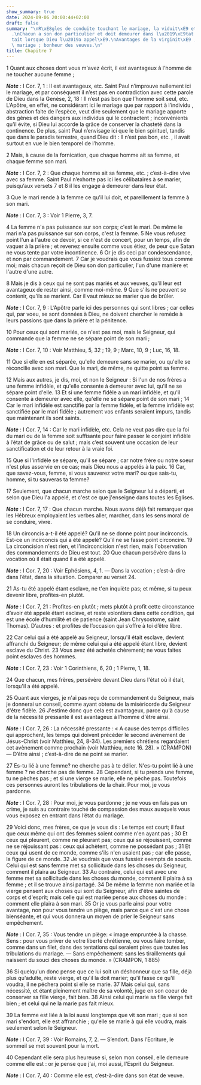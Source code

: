 ```yaml
---
show_summary: true
date: 2024-09-06 20:00:44+02:00
draft: false
summary: "\nR\xE8gles de conduite touchant le mariage, la viduit\xE9 et la virginit\xE9\
  .\nChacun a son don particulier et doit demeurer dans l\u2019\xE9tat o\xF9 il \xE9\
  tait lorsque Dieu l\u2019a appel\xE9.\nAvantages de la virginit\xE9 ; peines du\
  \ mariage ; bonheur des veuves.\n"
title: Chapitre 7
---
```





1 Quant aux choses dont vous m'avez écrit, il est avantageux à l'homme de ne toucher aucune femme ;

***Note*** :  I Cor. 7, 1 : Il est avantageux, etc. Saint Paul n’improuve nullement ici le mariage, et par conséquent il n’est pas en contradiction avec cette parole de Dieu dans la Genèse, 2, 18 : Il n’est pas bon que l’homme soit seul, etc. L’Apôtre, en effet, ne considérant ici le mariage que par rapport à l’individu , abstraction faite de l’espèce, veut dire seulement que le mariage apporte des gênes et des dangers aux individus qui le contractent ; inconvénients qu’il évite, si Dieu lui accorde la grâce de conserver la chasteté dans la continence. De plus, saint Paul n’envisage ici que le bien spirituel, tandis que dans le paradis terrestre, quand Dieu dit : Il n’est pas bon, etc. , il avait surtout en vue le bien temporel de l’homme.

2 Mais, à cause de la fornication, que chaque homme ait sa femme, et chaque femme son mari.

***Note*** :  I Cor. 7, 2 : Que chaque homme ait sa femme, etc. ; c’est-à-dire vive avec sa femme. Saint Paul n’exhorte pas ici les célibataires à se marier, puisqu’aux versets 7 et 8 il les engage à demeurer dans leur état.

3 Que le mari rende à la femme ce qu'il lui doit, et pareillement la femme à son mari.

***Note*** :  I Cor. 7, 3 : Voir 1 Pierre, 3, 7.

4 La femme n'a pas puissance sur son corps; c'est le mari. De même le mari n'a pas puissance sur son corps, c'est la femme. 5 Ne vous refusez point l'un à l'autre ce devoir, si ce n'est de concert, pour un temps, afin de vaquer à la prière ; et revenez ensuite comme vous étiez, de peur que Satan ne vous tente par votre incontinence. 6 Or je dis ceci par condescendance, et non par commandement. 7 Car je voudrais que vous fussiez tous comme moi; mais chacun reçoit de Dieu son don particulier, l'un d'une manière et l'autre d'une autre.


8 Mais je dis à ceux qui ne sont pas mariés et aux veuves, qu'il leur est avantageux de rester ainsi, comme moi-même. 9 Que s'ils ne peuvent se contenir, qu'ils se marient. Car il vaut mieux se marier que de brûler.

***Note*** :  I Cor. 7, 9 : L’Apôtre parle ici des personnes qui sont libres ; car celles qui, par voeu, se sont données à Dieu, ne doivent chercher le remède à leurs passions que dans la prière et la pénitence.


10 Pour ceux qui sont mariés, ce n'est pas moi, mais le Seigneur, qui commande que la femme ne se sépare point de son mari ;

***Note*** :  I Cor. 7, 10 : Voir Matthieu, 5, 32 ; 19, 9 ; Marc, 10, 9 ; Luc, 16, 18.

11 Que si elle en est séparée, qu'elle demeure sans se marier, ou qu'elle se réconcilie avec son mari. Que le mari, de même, ne quitte point sa femme.


12 Mais aux autres, je dis, moi, et non le Seigneur : Si l'un de nos frères a une femme infidèle, et qu'elle consente à demeurer avec lui, qu'il ne se sépare point d'elle. 13 Et si une femme fidèle a un mari infidèle, et qu'il consente à demeurer avec elle, qu'elle ne se sépare point de son mari ; 14 Car le mari infidèle est sanctifié par la femme fidèle, et la femme infidèle est sanctifiée par le mari fidèle ; autrement vos enfants seraient impurs, tandis que maintenant ils sont saints.

***Note*** :  I Cor. 7, 14 : Car le mari infidèle, etc. Cela ne veut pas dire que la foi du mari ou de la femme soit suffisante pour faire passer le conjoint infidèle à l’état de grâce ou de salut ; mais c’est souvent une occasion de leur sanctification et de leur retour à la vraie foi.

15 Que si l'infidèle se sépare, qu'il se sépare ; car notre frère ou notre soeur n'est plus asservie en ce cas; mais Dieu nous a appelés à la paix. 16 Car, que savez-vous, femme, si vous sauverez votre mari? ou que sais-tu, homme, si tu sauveras ta femme?


17 Seulement, que chacun marche selon que le Seigneur lui a départi, et selon que Dieu l'a appelé, et c'est ce que j'enseigne dans toutes les Eglises.

***Note*** :  I Cor. 7, 17 : Que chacun marche. Nous avons déjà fait remarquer que les Hébreux employaient les verbes aller, marcher, dans les sens moral de se conduire, vivre.

18 Un circoncis a-t-il été appelé? Qu'il ne se donne point pour incirconcis. Est-ce un incirconcis qui a été appelé? Qu'il ne se fasse point circoncire. 19 La circoncision n'est rien, et l'incirconcision n'est rien, mais l'observation des commandements de Dieu est tout. 20 Que chacun persévère dans la vocation où il était quand il a été appelé.

***Note*** :  I Cor. 7, 20 : Voir Ephésiens, 4, 1. ― Dans la vocation ; c’est-à-dire dans l’état, dans la situation. Comparer au verset 24.

21 As-tu été appelé étant esclave, ne t'en inquiète pas; et même, si tu peux devenir libre, profites-en plutôt.

***Note*** :  I Cor. 7, 21 : Profites-en plutôt ; mets plutôt à profit cette circonstance d’avoir été appelé étant esclave, et reste volontiers dans cette condition, qui est une école d’humilité et de patience (saint Jean Chrysostome, saint Thomas). D’autres : et profites de l’occasion qui s’offre à toi d’être libre.

22 Car celui qui a été appelé au Seigneur, lorsqu'il était esclave, devient affranchi du Seigneur; de même celui qui a été appelé étant libre, devient esclave du Christ. 23 Vous avez été achetés chèrement; ne vous faites point esclaves des hommes.

***Note*** :  I Cor. 7, 23 : Voir 1 Corinthiens, 6, 20 ; 1 Pierre, 1, 18.

24 Que chacun, mes frères, persévère devant Dieu dans l'état où il était, lorsqu'il a été appelé.


25 Quant aux vierges, je n'ai pas reçu de commandement du Seigneur, mais je donnerai un conseil, comme ayant obtenu de la miséricorde du Seigneur d'être fidèle. 26 J'estime donc que cela est avantageux, parce qu'à cause de la nécessité pressante il est avantageux à l'homme d'être ainsi.

***Note*** :  I Cor. 7, 26 : La nécessité pressante : « A cause des temps difficiles qui approchent, les temps qui doivent précéder le second avènement de Jésus-Christ (voir Matthieu, 24, 8-34). Les premiers chrétiens regardaient cet avènement comme prochain (voir Matthieu, note 16. 28). » (CRAMPON) ― D’être ainsi ; c’est-à-dire de ne point se marier.

27 Es-tu lié à une femme? ne cherche pas à te délier. N'es-tu point lié à une femme ? ne cherche pas de femme. 28 Cependant, si tu prends une femme, tu ne pèches pas ; et si une vierge se marie, elle ne pèche pas. Toutefois ces personnes auront les tribulations de la chair. Pour moi, je vous pardonne.

***Note*** :  I Cor. 7, 28 : Pour moi, je vous pardonne ; je ne vous en fais pas un crime, je suis au contraire touché de compassion des maux auxquels vous vous exposez en entrant dans l’état du mariage.

29 Voici donc, mes frères, ce que je vous dis : Le temps est court; il faut que ceux même qui ont des femmes soient comme n'en ayant pas ; 30 Et ceux qui pleurent, comme ne pleurant pas; ceux qui se réjouissent, comme ne se réjouissant pas : ceux qui achètent, comme ne possédant pas ; 31 Et ceux qui usent de ce monde, comme s'ils n'en usaient pas ; car elle passe, la figure de ce monde. 32 Je voudrais que vous fussiez exempts de soucis. Celui qui est sans femme met sa sollicitude dans les choses du Seigneur, comment il plaira au Seigneur. 33 Au contraire, celui qui est avec une femme met sa sollicitude dans les choses du monde, comment il plaira à sa femme ; et il se trouve ainsi partagé. 34 De même la femme non mariée et la vierge pensent aux choses qui sont du Seigneur, afin d'être saintes de corps et d'esprit; mais celle qui est mariée pense aux choses du monde : comment elle plaira à son mari. 35 Or je vous parle ainsi pour votre avantage, non pour vous tendre un piège, mais parce que c'est une chose
bienséante, et qui vous donnera un moyen de prier le Seigneur sans empêchement.

***Note*** :  I Cor. 7, 35 : Vous tendre un piège: « image empruntée à la chasse. Sens : pour vous priver de votre liberté chrétienne, ou vous faire tomber, comme dans un filet, dans des tentations qui seraient pires que toutes les tribulations du mariage. ― Sans empêchement: sans les tiraillements qui naissent du souci des choses du monde. » (CRAMPON, 1 885)


36 Si quelqu'un donc pense que ce lui soit un déshonneur que sa fille, déjà plus qu'adulte, reste vierge, et qu'il la doit marier; qu'il fasse ce qu'il voudra, il ne péchera point si elle se marie. 37 Mais celui qui, sans nécessité, et étant pleinement maître de sa volonté, juge en son coeur de conserver sa fille vierge, fait bien. 38 Ainsi celui qui marie sa fille vierge fait bien ; et celui qui ne la marie pas fait mieux.


39 La femme est liée à la loi aussi longtemps que vit son mari ; que si son mari s'endort, elle est affranchie ; qu'elle se marie à qui elle voudra, mais seulement selon le Seigneur.

***Note*** :  I Cor. 7, 39 : Voir Romains, 7, 2. ― S’endort. Dans l’Ecriture, le sommeil se met souvent pour la mort.

40 Cependant elle sera plus heureuse si, selon mon conseil, elle demeure comme elle est : or je pense que j'ai, moi aussi, l'Esprit du Seigneur.

***Note*** :  I Cor. 7, 40 : Comme elle est, c’est-à-dire dans son état de veuve.


